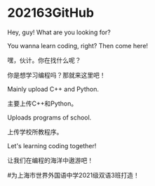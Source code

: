 # 202163GitHub
Hey, guy! What are you looking for?

You wanna learn coding, right? Then come here!

嘿，伙计。你在找什么呢？

你是想学习编程吗？那就来这里吧！

Mainly upload C++ and Python.

主要上传C++和Python。

Uploads programs of school.

上传学校所教程序。

Let's learning coding together!

让我们在编程的海洋中遨游吧！

#为上海市世界外国语中学2021级双语3班打造！
